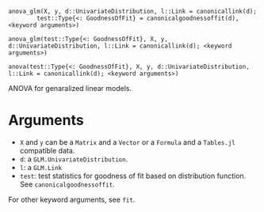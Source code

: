 ```
anova_glm(X, y, d::UnivariateDistribution, l::Link = canonicallink(d); 
        test::Type{<: GoodnessOfFit} = canonicalgoodnessoffit(d), <keyword arguments>)

anova_glm(test::Type{<: GoodnessOfFit}, X, y, d::UnivariateDistribution, l::Link = canonicallink(d); <keyword arguments>)

anova(test::Type{<: GoodnessOfFit}, X, y, d::UnivariateDistribution, l::Link = canonicallink(d); <keyword arguments>)
```

ANOVA for genaralized linear models.

# Arguments

  * `X` and `y` can be a `Matrix` and a `Vector` or a `Formula` and a `Tables.jl` compatible data.
  * `d`: a `GLM.UnivariateDistribution`.
  * `l`: a `GLM.Link`
  * `test`: test statistics for goodness of fit based on distribution function. See `canonicalgoodnessoffit`.

For other keyword arguments, see `fit`.

